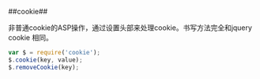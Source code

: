 ##cookie##

非普通cookie的ASP操作，通过设置头部来处理cookie。书写方法完全和jquery cookie 相同。

``` javascript
var $ = require('cookie');
$.cookie(key, value);
$.removeCookie(key);
```